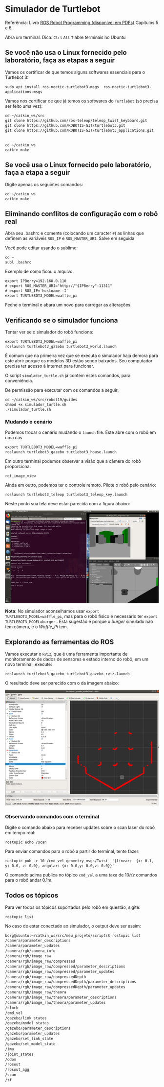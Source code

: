 # Simulador de Turtlebot

Referência: Livro [ROS Robot Programming (disponível em PDFs)](http://community.robotsource.org/t/download-the-ros-robot-programming-book-for-free/51) Capítulos 5 e 6.


Abra um terminal. Dica: `Ctrl` `Alt` `T` abre terminais no Ubuntu


## Se você não usa o Linux fornecido pelo laboratório, faça as etapas a seguir

Vamos os certificar de que temos alguns softwares essenciais para o Turtlebot 3:

    sudo apt install ros-noetic-turtlebot3-msgs  ros-noetic-turtlebot3-applications-msgs


Vamos nos certificar de que já temos os softwares do `Turtlebot` (só precisa ser feito uma vez):

    cd ~/catkin_ws/src
    git clone https://github.com/ros-teleop/teleop_twist_keyboard.git    
    git clone https://github.com/ROBOTIS-GIT/turtlebot3.git
    git clone https://github.com/ROBOTIS-GIT/turtlebot3_applications.git  


    cd ~/catkin_ws
    catkin_make

## Se você usa o Linux fornecido pelo laboratório, faça a etapa a seguir

Digite apenas os seguintes comandos:

    cd ~/catkin_ws
    catkin_make

## Eliminando conflitos de configuração com o robô real

Abra seu .bashrc e comente (colocando um caracter `#`) as linhas que definem as variáveis `ROS_IP` e `ROS_MASTER_URI`. Salve em seguida

Você pode editar usando o sublime:

    cd ~
    subl .bashrc

Exemplo de como ficou o arquivo:

    export IPBerry=192.168.0.110
    # export ROS_MASTER_URI="http://"$IPBerry":11311"
    # export ROS_IP=`hostname -I`
    export TURTLEBOT3_MODEL=waffle_pi
    
 Feche o terminal e abara um novo para carregar as alterações.


## Verificando se o simulador funciona


Tentar ver se o simulador do robô funciona:

    export TURTLEBOT3_MODEL=waffle_pi
    roslaunch turtlebot3_gazebo turtlebot3_world.launch

É comum que na primeira vez que se executa o simulador haja demora para este abrir porque os modelos 3D estão sendo baixados. Seu computador precisa ter acesso à internet para funcionar.

O script `simulador_turtle.sh` já contém estes comandos, para conveniência. 

De permissão para executar com os comandos a seguir;

    cd ~/catkin_ws/src/robot19/guides
    chmod +x simulador_turtle.sh
    ./simulador_turtle.sh


### Mudando o cenário

Podemos trocar o cenário mudando o `launch` file. Este abre com o robô em uma cas

    export TURTLEBOT3_MODEL=waffle_pi
    roslaunch turtlebot3_gazebo turtlebot3_house.launch


Em outro terminal podemos observar a visão que a câmera do robô proporciona:

    rqt_image_view

Ainda em outro, podemos ter o controle remoto. Pilote o robô pelo cenário:

    roslaunch turtlebot3_teleop turtlebot3_teleop_key.launch

Neste ponto sua tela deve estar parecida com a figura abaixo:

![Simulador com teleop](simulador_teleop.png)



**Nota:** No simulador aconselhamos usar `export TURTLEBOT3_MODEL=waffle_pi`, mas para o robô físico é necessário ter `export TURTLEBOT3_MODEL=burger` . Esta sugestão é porque o *burger* simulado não tem câmera, e o *Waffle_Pi* tem. 

## Explorando as ferramentas do ROS

Vamos executar o `RViz`, que é uma ferramenta importante de monitoramento de dados de sensores e estado interno do robô, em um novo terminal, execute:

    roslaunch turtlebot3_gazebo turtlebot3_gazebo_rviz.launch

O resultado deve ser parecido com o da imagem abaixo:

![Rviz mostrando o retorno do LIDAR](simulador_rviz.png)

### Observando comandos com o terminal

Digite o comando abaixo para receber updates sobre o scan laser do robô em tempo real:

    rostopic echo /scan

Para enviar comandos para o robô a partir do terminal, tente fazer:

    rostopic pub -r 10 /cmd_vel geometry_msgs/Twist  '{linear:  {x: 0.1, y: 0.0, z: 0.0}, angular: {x: 0.0,y: 0.0,z: 0.0}}'

O comando acima publica no tópico `cmd_vel` a uma taxa de $10Hz$ comandos para o robô andar 0.1m.

## Todos os tópicos

Para ver todos os tópicos suportados pelo robô em questão, sigite:

    rostopic list

No caso de estar conectado ao simulador, o output deve ser assim:
```bash
borg@ubuntu:~/catkin_ws/src/meu_projeto/scripts$ rostopic list
/camera/parameter_descriptions
/camera/parameter_updates
/camera/rgb/camera_info
/camera/rgb/image_raw
/camera/rgb/image_raw/compressed
/camera/rgb/image_raw/compressed/parameter_descriptions
/camera/rgb/image_raw/compressed/parameter_updates
/camera/rgb/image_raw/compressedDepth
/camera/rgb/image_raw/compressedDepth/parameter_descriptions
/camera/rgb/image_raw/compressedDepth/parameter_updates
/camera/rgb/image_raw/theora
/camera/rgb/image_raw/theora/parameter_descriptions
/camera/rgb/image_raw/theora/parameter_updates
/clock
/cmd_vel
/gazebo/link_states
/gazebo/model_states
/gazebo/parameter_descriptions
/gazebo/parameter_updates
/gazebo/set_link_state
/gazebo/set_model_state
/imu
/joint_states
/odom
/rosout
/rosout_agg
/scan
/tf

```
